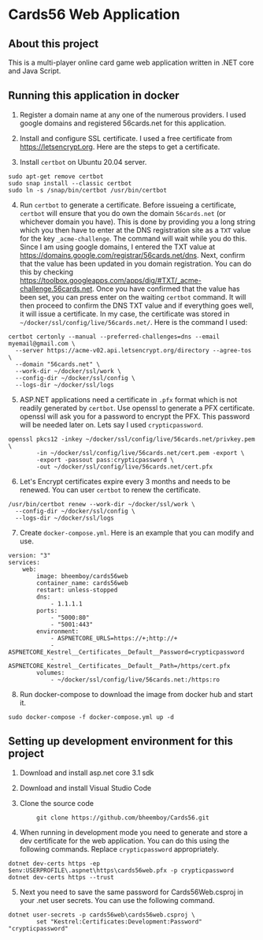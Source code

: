 # Cards56 Web Application
## About this project
This is a multi-player online card game web application written in .NET core and Java Script.

## Running this application in docker

1. Register a  domain name at any one of the numerous providers. I used google domains and registered 56cards.net for this application.

2. Install and configure SSL certificate. I used a free certificate from https://letsencrypt.org. Here are the steps to get a certificate.

3. Install `certbot` on Ubuntu 20.04 server.
```
sudo apt-get remove certbot
sudo snap install --classic certbot
sudo ln -s /snap/bin/certbot /usr/bin/certbot
```
4. Run `certbot` to generate a certificate. Before issueing a certificate, `certbot` will ensure that you do own the domain `56cards.net` (or whichever domain you have). This is done by providing you a long string which you then have to enter at the DNS registration site as a `TXT` value for the key `_acme-challenge`. The command will wait while you do this. 
Since I am using google domains, I entered the TXT value at https://domains.google.com/registrar/56cards.net/dns. Next, confirm that the value has been updated in you domain registration. You can do this by checking https://toolbox.googleapps.com/apps/dig/#TXT/_acme-challenge.56cards.net.
Once you have confirmed that the value has been set, you can press enter on the waiting `certbot` command. It will then proceed to confirm the DNS TXT value and if everything goes well, it will issue a certificate. In my case, the certificate was stored in `~/docker/ssl/config/live/56cards.net/`. Here is the command I used:
```
certbot certonly --manual --preferred-challenges=dns --email myemail@gmail.com \
  --server https://acme-v02.api.letsencrypt.org/directory --agree-tos \
  --domain "56cards.net" \
  --work-dir ~/docker/ssl/work \
  --config-dir ~/docker/ssl/config \
  --logs-dir ~/docker/ssl/logs
```

5. ASP.NET applications need a certificate in `.pfx` format which is not readily generated by `certbot`. Use openssl to generate a PFX certificate. openssl will ask you for a password to encrypt the PFX. This password will be needed later on. Lets say I used `crypticpassword`.
```
openssl pkcs12 -inkey ~/docker/ssl/config/live/56cards.net/privkey.pem \
        -in ~/docker/ssl/config/live/56cards.net/cert.pem -export \
        -export -passout pass:crypticpassword \
        -out ~/docker/ssl/config/live/56cards.net/cert.pfx
```

6. Let's Encrypt certificates expire every 3 months and needs to be renewed. You can user `certbot` to renew the certificate.
```
/usr/bin/certbot renew --work-dir ~/docker/ssl/work \
  --config-dir ~/docker/ssl/config \
  --logs-dir ~/docker/ssl/logs
```

7. Create `docker-compose.yml`. Here is an example that you can modify and use.
```YML
version: "3"
services:
    web:
        image: bheemboy/cards56web
        container_name: cards56web
        restart: unless-stopped
        dns:
            - 1.1.1.1
        ports:
            - "5000:80"
            - "5001:443"
        environment:
            - ASPNETCORE_URLS=https://+;http://+
            - ASPNETCORE_Kestrel__Certificates__Default__Password=crypticpassword
            - ASPNETCORE_Kestrel__Certificates__Default__Path=/https/cert.pfx
        volumes:
            - ~/docker/ssl/config/live/56cards.net:/https:ro
```

8. Run docker-compose to download the image from docker hub and start it.
```
sudo docker-compose -f docker-compose.yml up -d
```

## Setting up development environment for this project

1. Download and install asp.net core 3.1 sdk

2. Download and install Visual Studio Code

3. Clone the source code
```
        git clone https://github.com/bheemboy/Cards56.git
```
4. When running in development mode you need to generate and store a dev certificate for the web application. You can do this using the following commands. Replace `crypticpassword` appropriately.
```
dotnet dev-certs https -ep $env:USERPROFILE\.aspnet\https\cards56web.pfx -p crypticpassword
dotnet dev-certs https --trust
```
5. Next you need to save the same password for Cards56Web.csproj in your .net user secrets. You can use the following command.

```
dotnet user-secrets -p cards56web\cards56web.csproj \
        set "Kestrel:Certificates:Development:Password" "crypticpassword"
```
